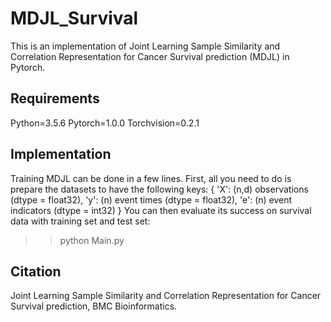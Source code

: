 # MDJL_Survival
This is an implementation of Joint Learning Sample Similarity and Correlation Representation for Cancer Survival prediction (MDJL) in Pytorch.
## Requirements
  Python=3.5.6
  Pytorch=1.0.0
  Torchvision=0.2.1
## Implementation
Training MDJL can be done in a few lines. First, all you need to do is prepare the datasets to have the following keys:
{ 
	'X': (n,d) observations (dtype = float32), 
 	'y': (n) event times (dtype = float32),
 	'e': (n) event indicators (dtype = int32)
}
You can then evaluate its success on survival data with training set and test set:
>> python Main.py
## Citation
Joint Learning Sample Similarity and Correlation Representation for Cancer Survival prediction, BMC Bioinformatics.
